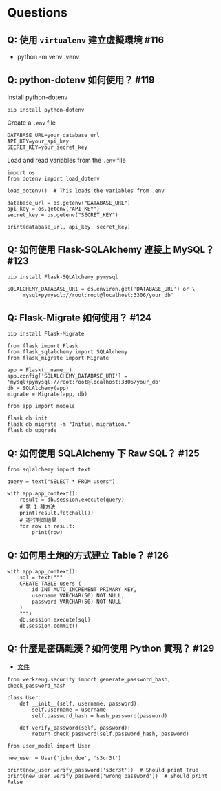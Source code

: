 # Questions

## Q: 使用 `virtualenv` 建立虛擬環境 #116

- python -m venv .venv

## Q: python-dotenv 如何使用？ #119

Install python-dotenv
```
pip install python-dotenv
```

Create a `.env` file
```
DATABASE_URL=your_database_url
API_KEY=your_api_key
SECRET_KEY=your_secret_key
```

Load and read variables from the `.env` file
```
import os
from dotenv import load_dotenv

load_dotenv()  # This loads the variables from .env

database_url = os.getenv("DATABASE_URL")
api_key = os.getenv("API_KEY")
secret_key = os.getenv("SECRET_KEY")

print(database_url, api_key, secret_key)
```

## Q: 如何使用 Flask-SQLAlchemy 連接上 MySQL？ #123

```
pip install Flask-SQLAlchemy pymysql
```

```
SQLALCHEMY_DATABASE_URI = os.environ.get('DATABASE_URL') or \
    'mysql+pymysql://root:root@localhost:3306/your_db'
```

## Q: Flask-Migrate 如何使用？ #124

```
pip install Flask-Migrate
```

```
from flask import Flask
from flask_sqlalchemy import SQLAlchemy
from flask_migrate import Migrate

app = Flask(__name__)
app.config['SQLALCHEMY_DATABASE_URI'] = 'mysql+pymysql://root:root@localhost:3306/your_db'
db = SQLAlchemy(app)
migrate = Migrate(app, db)

from app import models
```

```
flask db init
flask db migrate -m "Initial migration."
flask db upgrade
```

## Q: 如何使用 SQLAlchemy 下 Raw SQL？ #125

```
from sqlalchemy import text

query = text("SELECT * FROM users")

with app.app_context():
    result = db.session.execute(query)
    # 第 1 種方法
    print(result.fetchall())
    # 逐行列印結果
    for row in result:
        print(row)
```

## Q: 如何用土炮的方式建立 Table？ #126

```
with app.app_context(): 
    sql = text("""
    CREATE TABLE users (
        id INT AUTO_INCREMENT PRIMARY KEY,
        username VARCHAR(50) NOT NULL,
        password VARCHAR(50) NOT NULL
    )
    """)
    db.session.execute(sql)
    db.session.commit()
```

## Q: 什麼是密碼雜湊？如何使用 Python 實現？ #129

- [文件](https://werkzeug.palletsprojects.com/en/3.0.x/utils/)

```
from werkzeug.security import generate_password_hash, check_password_hash

class User:
    def __init__(self, username, password):
        self.username = username
        self.password_hash = hash_password(password)
    
    def verify_password(self, password):
        return check_password(self.password_hash, password)
```

```
from user_model import User

new_user = User('john_doe', 's3cr3t')

print(new_user.verify_password('s3cr3t'))  # Should print True
print(new_user.verify_password('wrong_password'))  # Should print False
```
